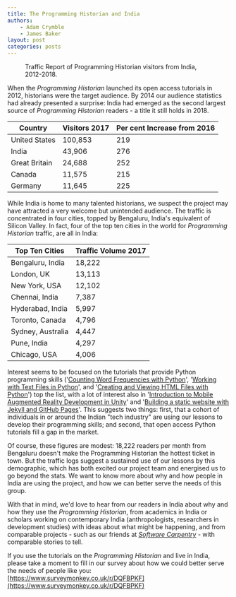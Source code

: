 ```yaml
---
title: The Programming Historian and India
authors:
    - Adam Crymble
    - James Baker
layout: post
categories: posts 
---
```


<p><figure><a href="/images/programming-historian-india/programming-historian-india.png">
        <img src="/images/programming-historian-india/programming-historian-india.png" alt=""/></a><figcaption>
    Traffic Report of Programming Historian visitors from India, 2012-2018.</figcaption></figure></p>
    
When the _Programming Historian_ launched its open access tutorials in 2012, historians were the target audience. By 2014 our audience statistics had already presented a surprise: India had emerged as the second largest source of _Programming Historian_ readers - a title it still holds in 2018.

Country | Visitors 2017 | Per cent Increase from 2016 |  
-- | -- | --
United States | 100,853 | 219 |
India | 43,906 | 276 |
Great Britain | 24,688 | 252 |
Canada | 11,575 | 215 |
Germany | 11,645 | 225 |

While India is home to many talented historians, we suspect the project may have attracted a very welcome but unintended audience. The traffic is concentrated in four cities, topped by Bengaluru, India's equivalent of Silicon Valley. In fact, four of the top ten cities in the world for _Programming Historian_ traffic, are all in India:

Top Ten Cities | Traffic Volume 2017
-- | -- 
Bengaluru, India | 18,222
London, UK | 13,113
New York, USA | 12,102  
Chennai, India | 7,387 
Hyderabad, India | 5,997
Toronto, Canada | 4,796  
Sydney, Australia | 4,447
Pune, India | 4,297
Chicago, USA | 4,006

Interest seems to be focused on the tutorials that provide Python programming skills ('[Counting Word Frequencies with Python](/lessons/counting-frequencies)', '[Working with Text Files in Python](/lessons/working-with-text-files)', and '[Creating and Viewing HTML Files with Python](/lessons/creating-and-viewing-html-files-with-python)') top the list, with a lot of interest also in '[Introduction to Mobile Augmented Reality Development in Unity](/lessons/intro-to-augmented-reality-with-unity)' and '[Building a static website with Jekyll and GitHub Pages](/lessons/building-static-sites-with-jekyll-github-pages)'. This suggests two things: first, that a cohort of individuals in or around the Indian "tech industry" are using our lessons to develop their programming skills; and second, that open access Python tutorials fill a gap in the market.

Of course, these figures are modest: 18,222 readers per month from Bengaluru doesn't make the Programming Historian the hottest ticket in town. But the traffic logs suggest a sustained use of our lessons by this demographic, which has both excited our project team and energised us to go beyond the stats. We want to know more about why and how people in India are using the project, and how we can better serve the needs of this group.

With that in mind, we'd love to hear from our readers in India about why and how they use the _Programming Historian_, from academics in India or scholars working on contemporary India (anthropologists, researchers in development studies) with ideas about what might be happening, and from comparable projects - such as our friends at _[Software Carpentry](https://software-carpentry.org/)_ - with comparable stories to tell.

If you use the tutorials on the _Programming Historian_ and live in India, please take a moment to fill in our survey about how we could better serve the needs of people like you: [https://www.surveymonkey.co.uk/r/DQFBPKF](https://www.surveymonkey.co.uk/r/DQFBPKF)

